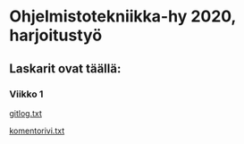# Ohjelmistotekniikka-hy 2020, harjoitustyö

## Laskarit ovat täällä:

### Viikko 1
[gitlog.txt](https://github.com/anadis504/ot-harjoitustyo/blob/master/laskarit/viikko1/gitlog.txt)

[komentorivi.txt](https://github.com/anadis504/ot-harjoitustyo/blob/master/laskarit/viikko1/komentorivi.txt)

